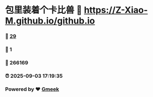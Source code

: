 # 包里装着个卡比兽 :link: https://Z-Xiao-M.github.io/github.io 
### :page_facing_up: [29](https://Z-Xiao-M.github.io/github.io/tag.html) 
### :speech_balloon: 1 
### :hibiscus: 266169 
### :alarm_clock: 2025-09-03 17:19:35 
### Powered by :heart: [Gmeek](https://github.com/Meekdai/Gmeek)
